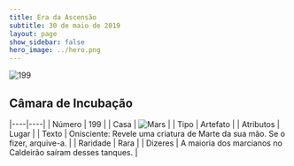 ```yaml
---
title: Era da Ascensão
subtitle: 30 de maio de 2019
layout: page
show_sidebar: false
hero_image: ../hero.png
---
```


![199](https://cdn.keyforgegame.com/media/card_front/pt/435_199_7CFGRMRP8F8G_pt.png)

## Câmara de Incubação

|----|----|
| Número | 199 |
| Casa | ![Mars](https://archonarcana.com/images/thumb/d/de/Mars.png/22px-Mars.png "Marte") |
| Tipo | Artefato |
| Atributos | Lugar |
| Texto | Onisciente: Revele uma criatura de Marte da sua mão. Se o fizer, arquive-a. |
| Raridade | Rara |
| Dizeres | A maioria dos marcianos no Caldeirão saíram desses tanques. |
